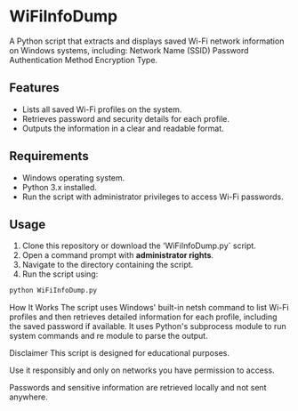 # WiFiInfoDump
A Python script that extracts and displays saved Wi-Fi network information on Windows systems, including:  Network Name (SSID)  Password  Authentication Method  Encryption Type.

## Features

- Lists all saved Wi-Fi profiles on the system.
- Retrieves password and security details for each profile.
- Outputs the information in a clear and readable format.

## Requirements

- Windows operating system.
- Python 3.x installed.
- Run the script with administrator privileges to access Wi-Fi passwords.

## Usage

1. Clone this repository or download the 'WiFiInfoDump.py` script.
2. Open a command prompt with **administrator rights**.
3. Navigate to the directory containing the script.
4. Run the script using:

```bash
python WiFiInfoDump.py
```

How It Works
The script uses Windows' built-in netsh command to list Wi-Fi profiles and then retrieves detailed information for each profile, including the saved password if available. It uses Python's subprocess module to run system commands and re module to parse the output.

Disclaimer
This script is designed for educational purposes.

Use it responsibly and only on networks you have permission to access.

Passwords and sensitive information are retrieved locally and not sent anywhere.
